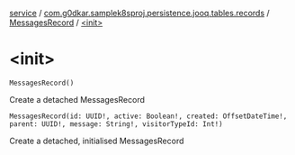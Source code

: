 [service](../../index.md) / [com.g0dkar.samplek8sproj.persistence.jooq.tables.records](../index.md) / [MessagesRecord](index.md) / [&lt;init&gt;](./-init-.md)

# &lt;init&gt;

`MessagesRecord()`

Create a detached MessagesRecord

`MessagesRecord(id: UUID!, active: Boolean!, created: OffsetDateTime!, parent: UUID!, message: String!, visitorTypeId: Int!)`

Create a detached, initialised MessagesRecord

